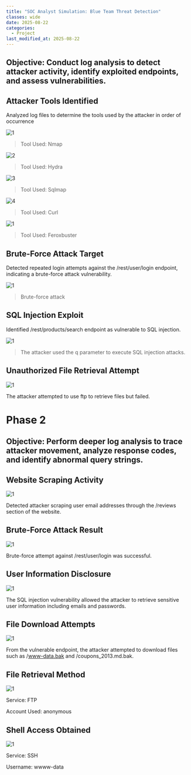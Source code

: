 ```yaml
---
title: "SOC Analyst Simulation: Blue Team Threat Detection"
classes: wide
date: 2025-08-22
categories: 
  - Project
last_modified_at: 2025-08-22
---
```


## Objective: Conduct log analysis to detect attacker activity, identify exploited endpoints, and assess vulnerabilities.

## Attacker Tools Identified

Analyzed log files to determine the tools used by the attacker in order of occurrence

![1](https://fastpacer1.github.io/portfolio/assets/images/BlueTea/nmap.png)
> Tool Used: Nmap

![2](https://fastpacer1.github.io/portfolio/assets/images/BlueTea/hydra.png)
> Tool Used: Hydra

![3](https://fastpacer1.github.io/portfolio/assets/images/BlueTea/sqlmap.png)
> Tool Used: Sqlmap

![4](https://fastpacer1.github.io/portfolio/assets/images/BlueTea/curl.png)
> Tool Used: Curl

![1](https://fastpacer1.github.io/portfolio/assets/images/BlueTea/feroxbuster.png)
> Tool Used: Feroxbuster

## Brute-Force Attack Target

Detected repeated login attempts against the /rest/user/login endpoint, indicating a brute-force attack vulnerability.

![1](https://fastpacer1.github.io/portfolio/assets/images/BlueTea/bruteforce.png)
> Brute-force attack

## SQL Injection Exploit

Identified /rest/products/search endpoint as vulnerable to SQL injection.

![1](https://fastpacer1.github.io/portfolio/assets/images/BlueTea/sqlinjection.png)

> The attacker used the q parameter to execute SQL injection attacks.

## Unauthorized File Retrieval Attempt

![1](https://fastpacer1.github.io/portfolio/assets/images/BlueTea/ftp.png) 

The attacker attempted to use ftp to retrieve files but failed.

# Phase 2

## Objective: Perform deeper log analysis to trace attacker movement, analyze response codes, and identify abnormal query strings.

## Website Scraping Activity

![1](https://fastpacer1.github.io/portfolio/assets/images/BlueTea/reviews.png) 

Detected attacker scraping user email addresses through the /reviews section of the website.

## Brute-Force Attack Result

![1](https://fastpacer1.github.io/portfolio/assets/images/BlueTea/timestamp.png) 

Brute-force attempt against /rest/user/login was successful.

## User Information Disclosure

![1](https://fastpacer1.github.io/portfolio/assets/images/BlueTea/email,password.png) 

The SQL injection vulnerability allowed the attacker to retrieve sensitive user information including emails and passwords.

## File Download Attempts

![1](https://fastpacer1.github.io/portfolio/assets/images/BlueTea/ftp.png)

From the vulnerable endpoint, the attacker attempted to download files such as /www-data.bak and /coupons_2013.md.bak.

## File Retrieval Method

![1](https://fastpacer1.github.io/portfolio/assets/images/BlueTea/anon.png)

Service: FTP 

Account Used: anonymous

## Shell Access Obtained

![1](https://fastpacer1.github.io/portfolio/assets/images/BlueTea/username.png)

Service: SSH

Username: wwww-data
